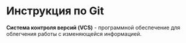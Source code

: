 # Инструкция по Git

**Система контроля версий (VCS)** - программной обеспечение для облегчения работы с изменяющейся информацией. 